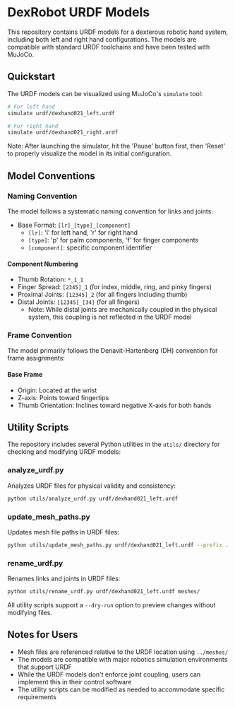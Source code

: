 # DexRobot URDF Models

This repository contains URDF models for a dexterous robotic hand system, including both left and right hand configurations. The models are compatible with standard URDF toolchains and have been tested with MuJoCo.

## Quickstart

The URDF models can be visualized using MuJoCo's `simulate` tool:

```bash
# For left hand
simulate urdf/dexhand021_left.urdf

# For right hand
simulate urdf/dexhand021_right.urdf
```

Note: After launching the simulator, hit the 'Pause' button first, then 'Reset' to properly visualize the model in its initial configuration.

## Model Conventions

### Naming Convention

The model follows a systematic naming convention for links and joints:

- Base Format: `[lr]_[type]_[component]`
  - `[lr]`: 'l' for left hand, 'r' for right hand
  - `[type]`: 'p' for palm components, 'f' for finger components
  - `[component]`: specific component identifier

#### Component Numbering

- Thumb Rotation: `*_1_1`
- Finger Spread: `[2345]_1` (for index, middle, ring, and pinky fingers)
- Proximal Joints: `[12345]_2` (for all fingers including thumb)
- Distal Joints: `[12345]_[34]` (for all fingers)
  - Note: While distal joints are mechanically coupled in the physical system, this coupling is not reflected in the URDF model

### Frame Convention

The model primarily follows the Denavit-Hartenberg (DH) convention for frame assignments:

#### Base Frame
- Origin: Located at the wrist
- Z-axis: Points toward fingertips
- Thumb Orientation: Inclines toward negative X-axis for both hands

## Utility Scripts

The repository includes several Python utilities in the `utils/` directory for checking and modifying URDF models:

### analyze_urdf.py
Analyzes URDF files for physical validity and consistency:
```bash
python utils/analyze_urdf.py urdf/dexhand021_left.urdf
```

### update_mesh_paths.py
Updates mesh file paths in URDF files:
```bash
python utils/update_mesh_paths.py urdf/dexhand021_left.urdf --prefix ../meshes
```

### rename_urdf.py
Renames links and joints in URDF files:
```bash
python utils/rename_urdf.py urdf/dexhand021_left.urdf meshes/
```

All utility scripts support a `--dry-run` option to preview changes without modifying files.

## Notes for Users

- Mesh files are referenced relative to the URDF location using `../meshes/`
- The models are compatible with major robotics simulation environments that support URDF
- While the URDF models don't enforce joint coupling, users can implement this in their control software
- The utility scripts can be modified as needed to accommodate specific requirements
